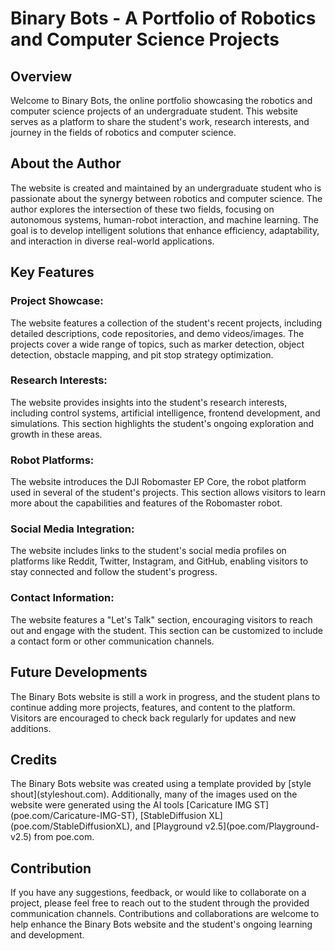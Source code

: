 <h1> Binary Bots - A Portfolio of Robotics and Computer Science Projects </h1>

<h2> Overview </h2>
Welcome to Binary Bots, the online portfolio showcasing the robotics and computer science projects of an undergraduate student. This website serves as a platform to share the student's work, research interests, and journey in the fields of robotics and computer science.

<h2> About the Author </h2>
The website is created and maintained by an undergraduate student who is passionate about the synergy between robotics and computer science. The author explores the intersection of these two fields, focusing on autonomous systems, human-robot interaction, and machine learning. The goal is to develop intelligent solutions that enhance efficiency, adaptability, and interaction in diverse real-world applications.

<h2> Key Features </h2>

<h3> Project Showcase: </h3>
The website features a collection of the student's recent projects, including detailed descriptions, code repositories, and demo videos/images. The projects cover a wide range of topics, such as marker detection, object detection, obstacle mapping, and pit stop strategy optimization.

<h3> Research Interests: </h3>
The website provides insights into the student's research interests, including control systems, artificial intelligence, frontend development, and simulations. This section highlights the student's ongoing exploration and growth in these areas.

<h3> Robot Platforms: </h3>
The website introduces the DJI Robomaster EP Core, the robot platform used in several of the student's projects. This section allows visitors to learn more about the capabilities and features of the Robomaster robot.

<h3> Social Media Integration: </h3>
The website includes links to the student's social media profiles on platforms like Reddit, Twitter, Instagram, and GitHub, enabling visitors to stay connected and follow the student's progress.

<h3> Contact Information: </h3> 
The website features a "Let's Talk" section, encouraging visitors to reach out and engage with the student. This section can be customized to include a contact form or other communication channels.

<h2> Future Developments </h2>
The Binary Bots website is still a work in progress, and the student plans to continue adding more projects, features, and content to the platform. Visitors are encouraged to check back regularly for updates and new additions.

<h2> Credits </h2>
The Binary Bots website was created using a template provided by [style shout](styleshout.com). Additionally, many of the images used on the website were generated using the AI tools [Caricature IMG ST](poe.com/Caricature-IMG-ST), [StableDiffusion XL](poe.com/StableDiffusionXL), and [Playground v2.5](poe.com/Playground-v2.5) from poe.com.

<h2> Contribution </h2>
If you have any suggestions, feedback, or would like to collaborate on a project, please feel free to reach out to the student through the provided communication channels. Contributions and collaborations are welcome to help enhance the Binary Bots website and the student's ongoing learning and development.
